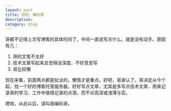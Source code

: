 ```yaml
---
layout: post
title: 你好，编码哥
description: 
category: blog
---
```


哥都不记得上次写博客的具体时间了，中间一直说写点什么，就是没有动手。原因有几：

1. 哥的文笔不太好
1. 技术文章写起来总觉得没深度，不好意思写
1. 哥比较懒

现在来看，前面两点都是扯淡的，懒惰才是重点。好吧，哥承认了。哥决定从今个起，找一个好的博客托管服务器，好好写点文章，尤其是多写点技术文章，用来记录哥的学习、工作中值得记录的点滴，而不论高深或浅薄与否。


嗯啦，从此以后，请叫我编码哥。

[CodeG]:    http://codeg.cn  "CodeG"
